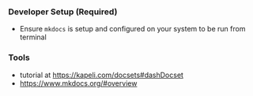 ### Developer Setup (Required)

* Ensure `mkdocs` is setup and configured on your system to be run from terminal

### Tools

* tutorial at https://kapeli.com/docsets#dashDocset
* https://www.mkdocs.org/#overview